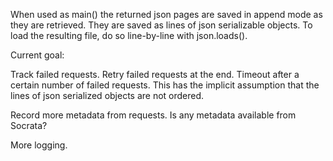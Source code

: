 

When used as main() the returned json pages are saved in append mode as they are retrieved.  They are saved as lines of json serializable objects.  To load the resulting file, do so line-by-line with json.loads().

Current goal:

Track failed requests. Retry failed requests at the end. Timeout after a certain number of failed requests. This has the implicit assumption that the lines of json serialized objects are not ordered.

Record more metadata from requests. Is any metadata available from Socrata?

More logging.


